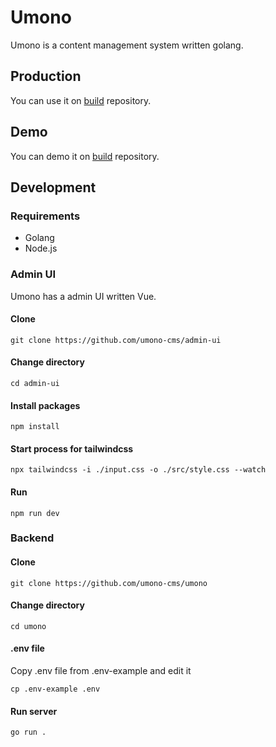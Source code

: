 # Umono
Umono is a content management system written golang.

## Production
You can use it on [build](https://github.com/umono-cms/build?tab=readme-ov-file#production) repository.

## Demo
You can demo it on [build](https://github.com/umono-cms/build?tab=readme-ov-file#demo) repository.

## Development

### Requirements
- Golang
- Node.js

### Admin UI
Umono has a admin UI written Vue.
#### Clone
```
git clone https://github.com/umono-cms/admin-ui
```

#### Change directory
```
cd admin-ui
```

#### Install packages
```
npm install
```

#### Start process for tailwindcss
```
npx tailwindcss -i ./input.css -o ./src/style.css --watch
```

#### Run
```
npm run dev
```

### Backend
#### Clone
```
git clone https://github.com/umono-cms/umono
```

#### Change directory
```
cd umono
```

#### .env file
Copy .env file from .env-example and edit it
```
cp .env-example .env
```

#### Run server
```
go run .
```
